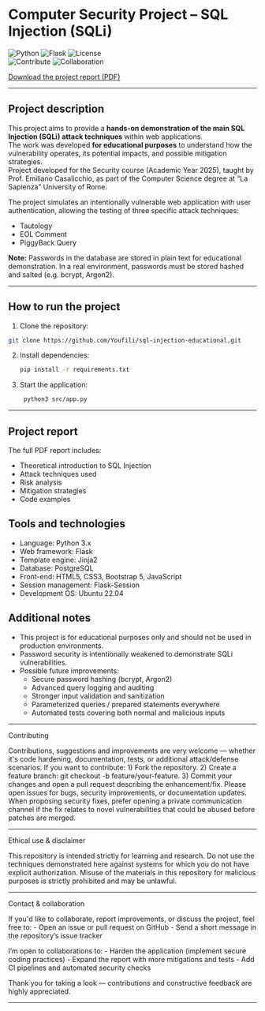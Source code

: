 # Computer Security Project – SQL Injection (SQLi) 

![Python](https://img.shields.io/badge/Python-3.10-blue) 
![Flask](https://img.shields.io/badge/Flask-2.2-orange) 
![License](https://img.shields.io/badge/License-MIT-green)  
![Contribute](https://img.shields.io/badge/Contributions-Welcome-brightgreen) 
![Collaboration](https://img.shields.io/badge/Collaboration-Open-blue)

[Download the project report (PDF)](docs/Sicurezza_Project.pdf)

---

## Project description
This project aims to provide a **hands-on demonstration of the main SQL Injection (SQLi) attack techniques** within web applications.  
The work was developed **for educational purposes** to understand how the vulnerability operates, its potential impacts, and possible mitigation strategies.  
Project developed for the Security course (Academic Year 2025), taught by Prof. Emiliano Casalicchio, as part of the Computer Science degree at “La Sapienza” University of Rome.

The project simulates an intentionally vulnerable web application with user authentication, allowing the testing of three specific attack techniques:
- Tautology
- EOL Comment
- PiggyBack Query

**Note:** Passwords in the database are stored in plain text for educational demonstration. In a real environment, passwords must be stored hashed and salted (e.g. bcrypt, Argon2).

---

## How to run the project

1. Clone the repository:
```bash
git clone https://github.com/Youfili/sql-injection-educational.git
```
2. Install dependencies:
    ```bash
    pip install -r requirements.txt
    ```
   
3. Start the application:
   ```bash
    python3 src/app.py
   ```

---

## Project report
The full PDF report includes:
- Theoretical introduction to SQL Injection
- Attack techniques used
- Risk analysis
- Mitigation strategies
- Code examples

## Tools and technologies
- Language: Python 3.x
- Web framework: Flask
- Template engine: Jinja2
- Database: PostgreSQL
- Front-end: HTML5, CSS3, Bootstrap 5, JavaScript
- Session management: Flask-Session
- Development OS: Ubuntu 22.04

## Additional notes
- This project is for educational purposes only and should not be used in production environments.
- Password security is intentionally weakened to demonstrate SQLi vulnerabilities.
- Possible future improvements:
  - Secure password hashing (bcrypt, Argon2)
  - Advanced query logging and auditing
  - Stronger input validation and sanitization
  - Parameterized queries / prepared statements everywhere
  - Automated tests covering both normal and malicious inputs
    
---

Contributing

Contributions, suggestions and improvements are very welcome — whether it's code hardening, documentation, tests, or additional attack/defense scenarios. If you want to contribute:
    1) Fork the repository.
    2) Create a feature branch: git checkout -b feature/your-feature.
    3) Commit your changes and open a pull request describing the enhancement/fix.
Please open issues for bugs, security improvements, or documentation updates. When proposing security fixes, prefer opening a private communication channel if the fix relates to novel vulnerabilities that could be abused before patches are merged.

---

Ethical use & disclaimer

This repository is intended strictly for learning and research. Do not use the techniques demonstrated here against systems for which you do not have explicit authorization. Misuse of the materials in this repository for malicious purposes is strictly prohibited and may be unlawful.

---

Contact & collaboration

If you'd like to collaborate, report improvements, or discuss the project, feel free to:
    - Open an issue or pull request on GitHub
    - Send a short message in the repository’s issue tracker

I’m open to collaborations to:
    - Harden the application (implement secure coding practices)
    - Expand the report with more mitigations and tests
    - Add CI pipelines and automated security checks

Thank you for taking a look — contributions and constructive feedback are highly appreciated.

---
